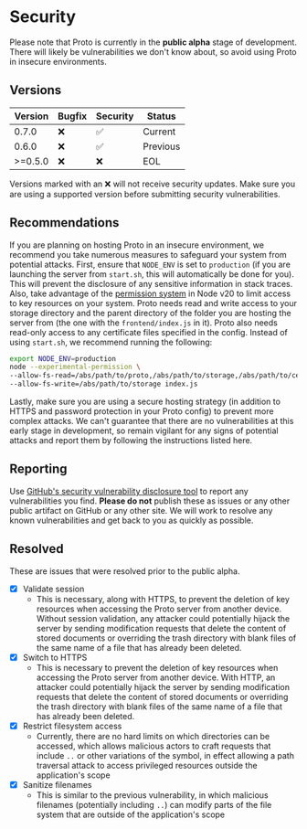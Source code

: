 # Security

Please note that Proto is currently in the **public alpha** stage of development.
There will likely be vulnerabilities we don't know about, so avoid using Proto in insecure environments.

## Versions

| Version | Bugfix | Security | Status |
| --- | --- | --- | --- |
| 0.7.0 | :x: | :white_check_mark: | Current |
| 0.6.0 | :x: | :white_check_mark: | Previous |
| >=0.5.0 | :x: | :x: | EOL |

Versions marked with an :x: will not receive security updates.
Make sure you are using a supported version before submitting security vulnerabilities.

## Recommendations

If you are planning on hosting Proto in an insecure environment, we recommend you take numerous measures to safeguard your system from potential attacks.
First, ensure that `NODE_ENV` is set to `production` (if you are launching the server from `start.sh`, this will automatically be done for you).
This will prevent the disclosure of any sensitive information in stack traces.
Also, take advantage of the [permission system](https://nodejs.org/api/permissions.html) in Node v20 to limit access to key resources on your system.
Proto needs read and write access to your storage directory and the parent directory of the folder you are hosting the server from (the one with the `frontend/index.js` in it).
Proto also needs read-only access to any certificate files specified in the config.
Instead of using `start.sh`, we recommend running the following:

```sh
export NODE_ENV=production
node --experimental-permission \
--allow-fs-read=/abs/path/to/proto,/abs/path/to/storage,/abs/path/to/cert \
--allow-fs-write=/abs/path/to/storage index.js
```

Lastly, make sure you are using a secure hosting strategy (in addition to HTTPS and password protection in your Proto config) to prevent more complex attacks.
We can't guarantee that there are no vulnerabilities at this early stage in development, so remain vigilant for any signs of potential attacks and report them by following the instructions listed here.

## Reporting

Use [GitHub's security vulnerability disclosure tool](https://github.com/quantum9Innovation/proto/security) to report any vulnerabilities you find.
**Please do not** publish these as issues or any other public artifact on GitHub or any other site.
We will work to resolve any known vulnerabilities and get back to you as quickly as possible.

## Resolved

These are issues that were resolved prior to the public alpha.

- [x] Validate session
  - This is necessary, along with HTTPS, to prevent the deletion of key resources when accessing the Proto server from another device.
  Without session validation, any attacker could potentially hijack the server by sending modification requests that delete the content of stored documents or overriding the trash directory with blank files of the same name of a file that has already been deleted.
- [x] Switch to HTTPS
  - This is necessary to prevent the deletion of key resources when accessing the Proto server from another device.
  With HTTP, an attacker could potentially hijack the server by sending modification requests that delete the content of stored documents or overriding the trash directory with blank files of the same name of a file that has already been deleted.
- [x] Restrict filesystem access
  - Currently, there are no hard limits on which directories can be accessed, which allows malicious actors to craft requests that include `..` or other variations of the symbol, in effect allowing a path traversal attack to access privileged resources outside the application's scope
- [x] Sanitize filenames
  - This is similar to the previous vulnerability, in which malicious filenames (potentially including `..`) can modify parts of the file system that are outside of the application's scope
